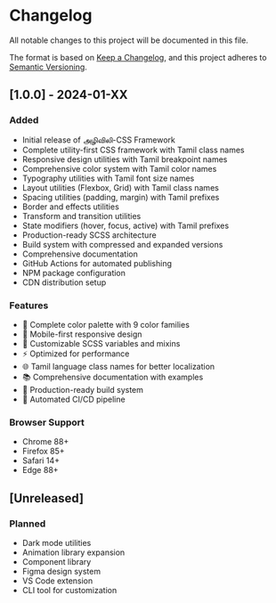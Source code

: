 # Changelog

All notable changes to this project will be documented in this file.

The format is based on [Keep a Changelog](https://keepachangelog.com/en/1.0.0/),
and this project adheres to [Semantic Versioning](https://semver.org/spec/v2.0.0.html).

## [1.0.0] - 2024-01-XX

### Added
- Initial release of அழிவிலி-CSS Framework
- Complete utility-first CSS framework with Tamil class names
- Responsive design utilities with Tamil breakpoint names
- Comprehensive color system with Tamil color names
- Typography utilities with Tamil font size names
- Layout utilities (Flexbox, Grid) with Tamil class names
- Spacing utilities (padding, margin) with Tamil prefixes
- Border and effects utilities
- Transform and transition utilities
- State modifiers (hover, focus, active) with Tamil prefixes
- Production-ready SCSS architecture
- Build system with compressed and expanded versions
- Comprehensive documentation
- GitHub Actions for automated publishing
- NPM package configuration
- CDN distribution setup

### Features
- 🎨 Complete color palette with 9 color families
- 📱 Mobile-first responsive design
- 🔧 Customizable SCSS variables and mixins
- ⚡ Optimized for performance
- 🌐 Tamil language class names for better localization
- 📚 Comprehensive documentation with examples
- 🚀 Production-ready build system
- 🔄 Automated CI/CD pipeline

### Browser Support
- Chrome 88+
- Firefox 85+
- Safari 14+
- Edge 88+

## [Unreleased]

### Planned
- Dark mode utilities
- Animation library expansion
- Component library
- Figma design system
- VS Code extension
- CLI tool for customization
